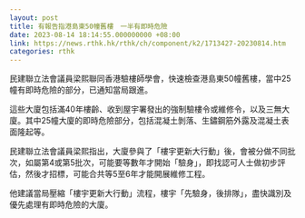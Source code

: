 ```yaml
---
layout: post
title: 有報告指港島東50幢舊樓　一半有即時危險
date: 2023-08-14 18:14:55.000000000 +08:00
link: https://news.rthk.hk/rthk/ch/component/k2/1713427-20230814.htm
categories: rthk
---
```


民建聯立法會議員梁熙聯同香港驗樓師學會，快速檢查港島東50幢舊樓，當中25幢有即時危險的部分，已通知當局跟進。

這些大廈包括滿40年樓齡、收到屋宇署發出的強制驗樓令或維修令，以及三無大廈。其中25幢大廈的即時危險部分，包括混凝土剝落、生鏽鋼筋外露及混凝土表面隆起等。

民建聯立法會議員梁熙指出，大廈參與了「樓宇更新大行動」後，會被分做不同批次，如屬第4或第5批次，可能要等數年才開始「驗身」，即找認可人士做初步評估，然後才招標，可能合共等5至6年才能開展維修工程。

他建議當局壓縮「樓宇更新大行動」流程，樓宇「先驗身，後排隊」，盡快識別及優先處理有即時危險的大廈。
